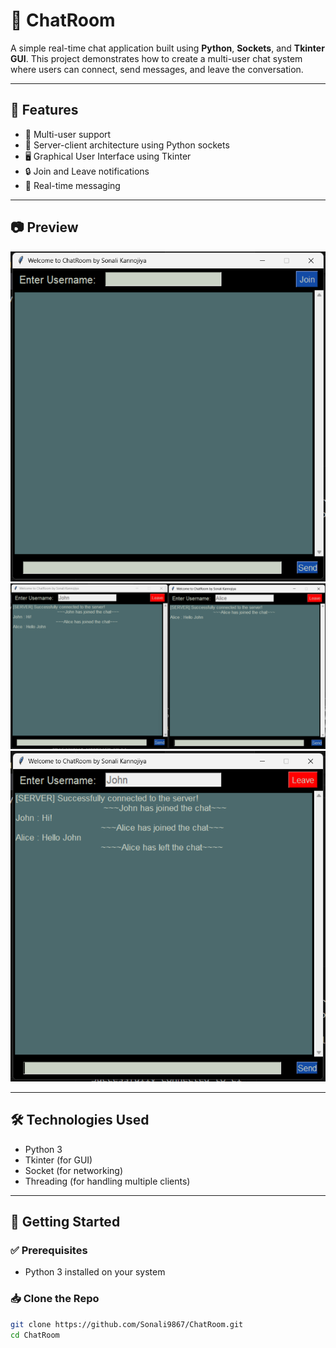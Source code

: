 # 💬 ChatRoom

A simple real-time chat application built using **Python**, **Sockets**, and **Tkinter GUI**.
This project demonstrates how to create a multi-user chat system where users can connect, send messages, and leave the conversation.

---

## 📌 Features

- 👥 Multi-user support
- 🔌 Server-client architecture using Python sockets
- 🖥️ Graphical User Interface using Tkinter
- 🔒 Join and Leave notifications
- 📨 Real-time messaging

---

## 📷 Preview

![ChatRoom Screenshot](Screenshots/Screenshot_1.png)
![ChatRoom Screenshot](Screenshots/Screenshot_2.png)
![ChatRoom Screenshot](Screenshots/Screenshot_3.png)

---

## 🛠️ Technologies Used

- Python 3
- Tkinter (for GUI)
- Socket (for networking)
- Threading (for handling multiple clients)

---

## 🚀 Getting Started

### ✅ Prerequisites
- Python 3 installed on your system

### 📥 Clone the Repo
```bash
git clone https://github.com/Sonali9867/ChatRoom.git
cd ChatRoom
